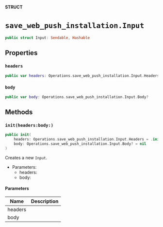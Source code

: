**STRUCT**

# `save_web_push_installation.Input`

```swift
public struct Input: Sendable, Hashable
```

## Properties
### `headers`

```swift
public var headers: Operations.save_web_push_installation.Input.Headers
```

### `body`

```swift
public var body: Operations.save_web_push_installation.Input.Body?
```

## Methods
### `init(headers:body:)`

```swift
public init(
    headers: Operations.save_web_push_installation.Input.Headers = .init(),
    body: Operations.save_web_push_installation.Input.Body? = nil
)
```

Creates a new `Input`.

- Parameters:
  - headers:
  - body:

#### Parameters

| Name | Description |
| ---- | ----------- |
| headers |  |
| body |  |